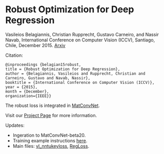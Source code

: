 # Robust Optimization for Deep Regression

Vasileios Belagiannis, Christian Rupprecht, Gustavo Carneiro, and Nassir Navab, International Conference on Computer Vision (ICCV), Santiago, Chile, December 2015. [Arxiv](http://arxiv.org/abs/1505.06606)

Citation:

	@inproceedings {belagian15robust,
	title = {Robust Optimization for Deep Regression},
	author = {Belagiannis, Vasileios and Rupprecht, Christian and Carneiro, Gustavo and Navab, Nassir},
	booktitle = {International Conference on Computer Vision (ICCV)},
	year = {2015},
	month = {December},
	organization={IEEE}}
	

The robust loss is integrated in [MatConvNet](http://www.vlfeat.org/matconvnet). 

Visit our [Project Page](http://campar.in.tum.de/twiki/pub/Chair/DeepReg/deepreg.html) for more information.

Updates: 

- Ingeration to MatConvNet-beta20.
- Training example instructions [here](http://campar.in.tum.de/twiki/pub/Chair/DeepReg/deepreg.html).
- Main files: [vl_nntukeyloss](matlab/vl_nntukeyloss.m), [RegLoss](matlab/+dagnn/RegLoss.m).
